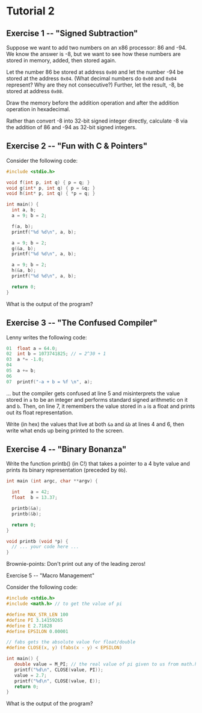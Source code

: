 Tutorial 2
==========


Exercise 1 -- "Signed Subtraction"
-----

Suppose we want to add two numbers on an x86 processor: 86 and -94. We know the answer is -8, but we want to see how these numbers are stored in memory, added, then stored again.

Let the number 86 be stored at address `0x00` and let the number -94 be stored at the address `0x04`. (What decimal numbers do `0x00` and `0x04` represent? Why are they not consecutive?) Further, let the result, -8, be stored at address `0x08`.

Draw the memory before the addition operation and after the addition operation in hexadecimal.

Rather than convert -8 into 32-bit signed integer directly, calculate -8 via the addition of 86 and -94 as 32-bit signed integers.



Exercise 2 -- "Fun with C & Pointers"
-----

Consider the following code:

```c
#include <stdio.h>

void f(int p, int q) { p = q; }
void g(int* p, int q) { p = &q; }
void h(int* p, int q) { *p = q; }

int main() {
  int a, b;
  a = 9; b = 2;

  f(a, b);
  printf("%d %d\n", a, b);

  a = 9; b = 2;
  g(&a, b);
  printf("%d %d\n", a, b);

  a = 9; b = 2;
  h(&a, b);
  printf("%d %d\n", a, b);

  return 0;
}
```

What is the output of the program?



Exercise 3 -- "The Confused Compiler"
-----


Lenny writes the following code:

```c
01  float a = 64.0;
02  int b = 1073741825; // = 2^30 + 1
03  a *= -1.0;
04  
05  a += b;
06  
07  printf("-a + b = %f \n", a);
```

... but the compiler gets confused at line 5 and misinterprets the value stored in `a` to be an integer and performs standard signed arithmetic on it and `b`. Then, on line 7, it remembers the value stored in `a` is a float and prints out its float representation.

Write (in hex) the values that live at both `&a` and `&b` at lines 4 and 6, then write what ends up being printed to the screen.


Exercise 4 -- "Binary Bonanza"
-----

Write the function printb() (in C!) that takes a pointer to a 4 byte value and prints its binary representation (preceded by `0b`).

```c
int main (int argc, char **argv) {

  int    a = 42;
  float  b = 13.37;

  printb(&a);
  printb(&b);

  return 0;
}

void printb (void *p) {
  // ... your code here ...
}
```

Brownie-points: Don't print out any of the leading zeros!


Exercise 5 -- "Macro Management"

Consider the following code:

```c
#include <stdio.h>
#include <math.h> // to get the value of pi

#define MAX_STR_LEN 100
#define PI 3.14159265
#define E 2.71828
#define EPSILON 0.00001

// fabs gets the absolute value for float/double
#define CLOSE(x, y) (fabs(x - y) < EPSILON)

int main() {
   double value = M_PI; // the real value of pi given to us from math.h
   printf("%d\n", CLOSE(value, PI));
   value = 2.7;
   printf("%d\n", CLOSE(value, E));
   return 0;
}

```

What is the output of the program?
